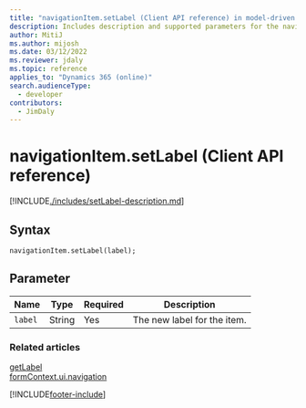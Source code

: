 ```yaml
---
title: "navigationItem.setLabel (Client API reference) in model-driven apps"
description: Includes description and supported parameters for the navigationItem.setLabel method.
author: MitiJ
ms.author: mijosh
ms.date: 03/12/2022
ms.reviewer: jdaly
ms.topic: reference
applies_to: "Dynamics 365 (online)"
search.audienceType: 
  - developer
contributors:
  - JimDaly
---
```

# navigationItem.setLabel (Client API reference)



[!INCLUDE[./includes/setLabel-description.md](./includes/setLabel-description.md)]

## Syntax

`navigationItem.setLabel(label);`

## Parameter

|Name|Type|Required|Description|
|--|--|--|--|
|`label`|String|Yes|The new label for the item.|

### Related articles

[getLabel](getLabel.md)   
[formContext.ui.navigation](../formContext-ui-navigation.md)

[!INCLUDE[footer-include](../../../../../includes/footer-banner.md)]
